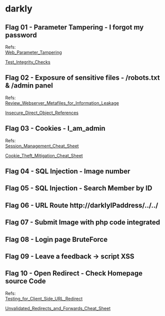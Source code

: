 # darkly

## Flag 01 - Parameter Tampering - I forgot my password
Refs:<br>
[Web_Parameter_Tampering](https://owasp.org/www-community/attacks/Web_Parameter_Tampering)

[Test_Integrity_Checks](https://owasp.org/www-project-web-security-testing-guide/latest/4-Web_Application_Security_Testing/10-Business_Logic_Testing/03-Test_Integrity_Checks)

## Flag 02 - Exposure of sensitive files - /robots.txt & /admin panel
Refs:<br>
[Review_Webserver_Metafiles_for_Information_Leakage](https://owasp.org/www-project-web-security-testing-guide/latest/4-Web_Application_Security_Testing/01-Information_Gathering/03-Review_Webserver_Metafiles_for_Information_Leakage)

[Insecure_Direct_Object_References](https://owasp.org/www-project-web-security-testing-guide/latest/4-Web_Application_Security_Testing/05-Authorization_Testing/04-Testing_for_Insecure_Direct_Object_References)

## Flag 03 - Cookies - I_am_admin
Refs:<br>
[Session_Management_Cheat_Sheet](https://cheatsheetseries.owasp.org/cheatsheets/Session_Management_Cheat_Sheet.html#cookies)

[Cookie_Theft_Mitigation_Cheat_Sheet](https://cheatsheetseries.owasp.org/cheatsheets/Cookie_Theft_Mitigation_Cheat_Sheet.html)

## Flag 04 - SQL Injection - Image number

## Flag 05 - SQL Injection - Search Member by ID
## Flag 06 - URL Route http://darklyIPaddress/../../
## Flag 07 - Submit Image with php code integrated
## Flag 08 - Login page BruteForce
## Flag 09 - Leave a feedback -> script XSS
## Flag 10 - Open Redirect - Check Homepage source Code
Refs:<br>
[Testing_for_Client_Side_URL_Redirect](https://owasp.org/www-project-web-security-testing-guide/v41/4-Web_Application_Security_Testing/Client_Side_Testing/04-Testing_for_Client_Side_URL_Redirect)

[Unvalidated_Redirects_and_Forwards_Cheat_Sheet](https://cheatsheetseries.owasp.org/cheatsheets/Unvalidated_Redirects_and_Forwards_Cheat_Sheet.html)